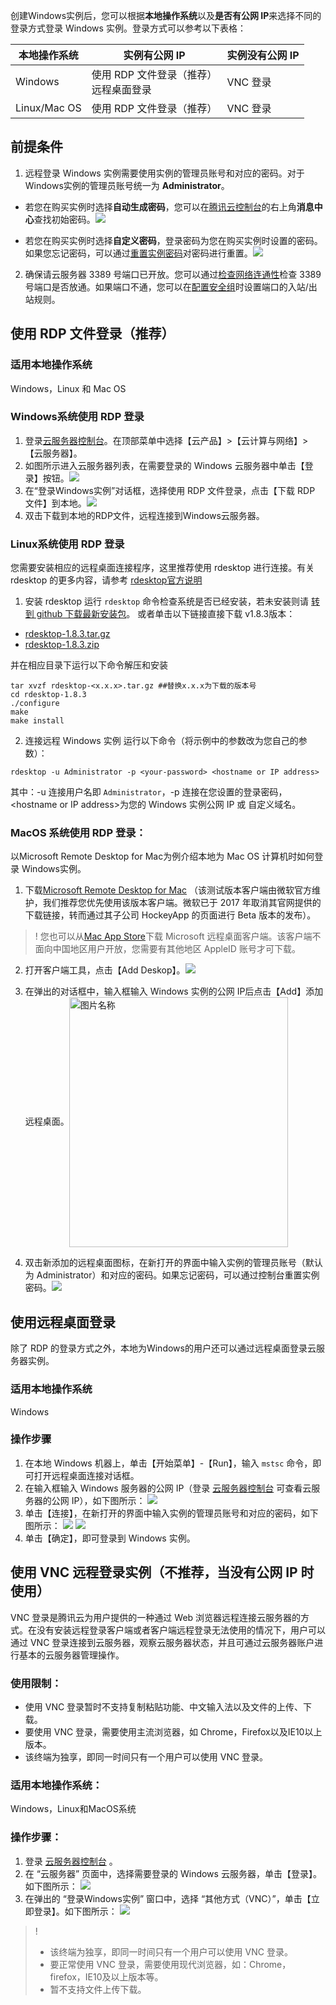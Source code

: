 
创建Windows实例后，您可以根据**本地操作系统**以及**是否有公网 IP**来选择不同的登录方式登录 Windows 实例。登录方式可以参考以下表格：

| 本地操作系统 | 实例有公网 IP                    | 实例没有公网 IP |
| ------------ | --------------------------------- | ---------------------- |
| Windows      | 使用 RDP 文件登录（推荐）<br> 远程桌面登录         |         VNC 登录               |
| Linux/Mac OS | 使用 RDP 文件登录（推荐）<br>        |         VNC 登录          |

## 前提条件

1. 远程登录 Windows 实例需要使用实例的管理员账号和对应的密码。对于Windows实例的管理员账号统一为 **Administrator**。

- 若您在购买实例时选择**自动生成密码**，您可以在[腾讯云控制台](https://cloud.tencent.com/login)的右上角**消息中心**查找初始密码。![](https://main.qcloudimg.com/raw/f8358314a291828d55ab83b830bd69d4.png)

- 若您在购买实例时选择**自定义密码**，登录密码为您在购买实例时设置的密码。如果您忘记密码，可以通过[重置实例密码](https://cloud.tencent.com/document/product/213/16566)对密码进行重置。![](https://main.qcloudimg.com/raw/3e1629f983de71cb1514e973533bb6c5.png)

2. 确保请云服务器 3389 号端口已开放。您可以通过[检查网络连通性](https://cloud.tencent.com/document/product/213/10232#.E6.AD.A5.E9.AA.A4.E4.B8.80.EF.BC.9A.E6.A3.80.E6.9F.A5.E7.BD.91.E7.BB.9C.E8.BF.9E.E9.80.9A.E6.80.A7)检查 3389 号端口是否放通。如果端口不通，您可以在[配置安全组](https://cloud.tencent.com/document/product/213/15377)时设置端口的入站/出站规则。

## 使用 RDP 文件登录（推荐）

### 适用本地操作系统
Windows，Linux 和 Mac OS

### Windows系统使用 RDP 登录
1. 登录[云服务器控制台](https://cloud.tencent.com/login?s_url=https%3A%2F%2Fconsole.cloud.tencent.com%2F)。在顶部菜单中选择【云产品】>【云计算与网络】>【云服务器】。
2. 如图所示进入云服务器列表，在需要登录的 Windows 云服务器中单击【登录】按钮。![](https://main.qcloudimg.com/raw/bc452fce3b682d24933e73f4d15c0d7b.png)
3. 在“登录Windows实例”对话框，选择使用 RDP 文件登录，点击【下载 RDP 文件】到本地。![](https://main.qcloudimg.com/raw/bfbdf813684e34b236b90b9e1a19009b.png)
4. 双击下载到本地的RDP文件，远程连接到Windows云服务器。

### Linux系统使用 RDP 登录
您需要安装相应的远程桌面连接程序，这里推荐使用 rdesktop 进行连接。有关 rdesktop 的更多内容，请参考 [rdesktop官方说明](http://www.rdesktop.org/) 
1. 安装 rdesktop
运行 `rdesktop` 命令检查系统是否已经安装，若未安装则请 [转到 github 下载最新安装包](https://github.com/rdesktop/rdesktop/releases)。
或者单击以下链接直接下载 v1.8.3版本：
 - [rdesktop-1.8.3.tar.gz](https://mc.qcloudimg.com/static/archive/06483121ce067b537342687dd6a909d8/rdesktop-1.8.3.tar.gz)
 - [rdesktop-1.8.3.zip](https://mc.qcloudimg.com/static/archive/24adfd7586f55bd96cd6714a6078a4df/rdesktop-1.8.3.zip)

 并在相应目录下运行以下命令解压和安装
```
tar xvzf rdesktop-<x.x.x>.tar.gz ##替换x.x.x为下载的版本号 
cd rdesktop-1.8.3
./configure 
make 
make install
```

2. 连接远程 Windows 实例
运行以下命令（将示例中的参数改为您自己的参数）：
```
rdesktop -u Administrator -p <your-password> <hostname or IP address>
```
其中：-u 连接用户名即 `Administrator`，-p 连接在您设置的登录密码，&lt;hostname or IP address&gt;为您的 Windows 实例公网 IP 或 自定义域名。
 
###  MacOS 系统使用 RDP 登录：
以Microsoft Remote Desktop for Mac为例介绍本地为 Mac OS 计算机时如何登录 Windows实例。

1. 下载[Microsoft Remote Desktop for Mac](https://rink.hockeyapp.net/apps/5e0c144289a51fca2d3bfa39ce7f2b06/) （该测试版本客户端由微软官方维护，我们推荐您优先使用该版本客户端。微软已于 2017 年取消其官网提供的下载链接，转而通过其子公司 HockeyApp 的页面进行 Beta 版本的发布）。
>! 您也可以从[Mac App Store](https://itunes.apple.com/us/app/microsoft-remote-desktop/id715768417)下载 Microsoft 远程桌面客户端。该客户端不面向中国地区用户开放，您需要有其他地区 AppleID 账号才可下载。


2. 打开客户端工具，点击【Add Deskop】。![](https://main.qcloudimg.com/raw/d310a22009134182def49929625e6f1d.png)
2. 在弹出的对话框中，输入框输入 Windows 实例的公网 IP后点击【Add】添加远程桌面。<img src="https://main.qcloudimg.com/raw/f37d19193aff614a8057566da1c59b6e.png" width = "350" height = "400" alt="图片名称" align=center />

3. 双击新添加的远程桌面图标，在新打开的界面中输入实例的管理员账号（默认为 Administrator）和对应的密码。如果忘记密码，可以通过控制台重置实例密码。![](https://main.qcloudimg.com/raw/3e1629f983de71cb1514e973533bb6c5.pngmac)


## 使用远程桌面登录
除了 RDP 的登录方式之外，本地为Windows的用户还可以通过远程桌面登录云服务器实例。
### 适用本地操作系统
Windows

### 操作步骤

1. 在本地 Windows 机器上，单击【开始菜单】-【Run】，输入 `mstsc` 命令，即可打开远程桌面连接对话框。
2. 在输入框输入 Windows 服务器的公网 IP（登录 [云服务器控制台](https://console.cloud.tencent.com) 可查看云服务器的公网 IP），如下图所示：
![](//mccdn.qcloud.com/img56b1a11a3c31f.png)
3. 单击【连接】，在新打开的界面中输入实例的管理员账号和对应的密码，如下图所示：
![](https://main.qcloudimg.com/raw/d2bce1a25772f662b934173b02c1e92a.png)
![](https://main.qcloudimg.com/raw/54c1ec9ec62c2499686dd3f78ef4b11e.png)
4. 单击【确定】，即可登录到 Windows 实例。

## 使用 VNC 远程登录实例（不推荐，当没有公网 IP 时使用）

VNC 登录是腾讯云为用户提供的一种通过 Web 浏览器远程连接云服务器的方式。在没有安装远程登录客户端或者客户端远程登录无法使用的情况下，用户可以通过 VNC 登录连接到云服务器，观察云服务器状态，并且可通过云服务器账户进行基本的云服务器管理操作。

### 使用限制：

- 使用 VNC 登录暂时不支持复制粘贴功能、中文输入法以及文件的上传、下载。
- 要使用 VNC 登录，需要使用主流浏览器，如 Chrome，Firefox以及IE10以上版本。
- 该终端为独享，即同一时间只有一个用户可以使用 VNC 登录。

### 适用本地操作系统：

Windows，Linux和MacOS系统


### 操作步骤：
1. 登录 [云服务器控制台](https://console.cloud.tencent.com) 。
2. 在 “云服务器” 页面中，选择需要登录的 Windows 云服务器，单击【登录】。如下图所示：
![](https://main.qcloudimg.com/raw/96689027b98d8fc6bfb00036de7a87f8.png)
3. 在弹出的 “登录Windows实例” 窗口中，选择 “其他方式（VNC）”，单击【立即登录】。如下图所示：
![](https://main.qcloudimg.com/raw/bdfe5b286e7e0c388adfbc12d15cfad6.png)

>! 
> - 该终端为独享，即同一时间只有一个用户可以使用 VNC 登录。
> - 要正常使用 VNC 登录，需要使用现代浏览器，如：Chrome，firefox，IE10及以上版本等。
> - 暂不支持文件上传下载。
